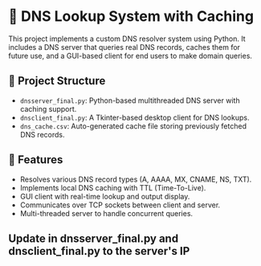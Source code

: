 # 🧠 DNS Lookup System with Caching

This project implements a custom DNS resolver system using Python. It includes a DNS server that queries real DNS records, 
caches them for future use, and a GUI-based client for end users to make domain queries.

## 📂 Project Structure

- `dnsserver_final.py`: Python-based multithreaded DNS server with caching support.
- `dnsclient_final.py`: A Tkinter-based desktop client for DNS lookups.
- `dns_cache.csv`: Auto-generated cache file storing previously fetched DNS records.

## 🚀 Features

- Resolves various DNS record types (A, AAAA, MX, CNAME, NS, TXT).
- Implements local DNS caching with TTL (Time-To-Live).
- GUI client with real-time lookup and output display.
- Communicates over TCP sockets between client and server.
- Multi-threaded server to handle concurrent queries.

## Update <Server IP Address> in dnsserver_final.py and dnsclient_final.py to the server's IP


